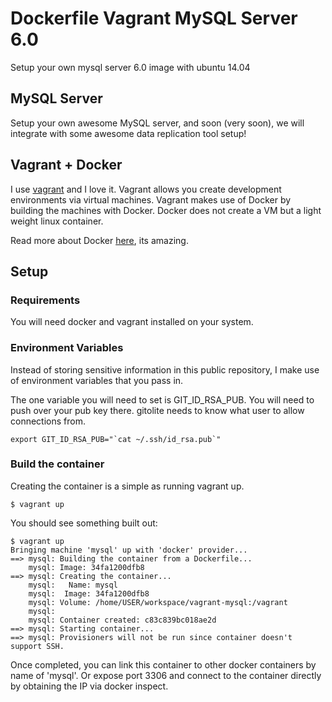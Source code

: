 # Dockerfile Vagrant MySQL Server 6.0
Setup your own mysql server 6.0 image with ubuntu 14.04

## MySQL Server
Setup your own awesome MySQL server, and soon (very soon), we will integrate with some awesome data replication tool setup!

## Vagrant + Docker
I use [vagrant](http://www.vagrantup.com/) and I love it.  Vagrant allows you create development environments via virtual machines.  Vagrant makes use of Docker by building the machines with Docker.  Docker does not create a VM but a light weight linux container.

Read more about Docker [here](https://www.docker.com/), its amazing.

## Setup
### Requirements
You will need docker and vagrant installed on your system.

### Environment Variables
Instead of storing sensitive information in this public repository, I make use of environment variables that you pass in.

The one variable you will need to set is GIT_ID_RSA_PUB.  You will need to push over your pub key there.  gitolite needs to know what user to allow connections from.

```
export GIT_ID_RSA_PUB="`cat ~/.ssh/id_rsa.pub`"
```

### Build the container
Creating the container is a simple as running vagrant up.

```
$ vagrant up
```

You should see something built out:

```
$ vagrant up
Bringing machine 'mysql' up with 'docker' provider...
==> mysql: Building the container from a Dockerfile...
    mysql: Image: 34fa1200dfb8
==> mysql: Creating the container...
    mysql:   Name: mysql
    mysql:  Image: 34fa1200dfb8
    mysql: Volume: /home/USER/workspace/vagrant-mysql:/vagrant
    mysql:
    mysql: Container created: c83c839bc018ae2d
==> mysql: Starting container...
==> mysql: Provisioners will not be run since container doesn't support SSH.
```

Once completed, you can link this container to other docker containers by name of 'mysql'. Or expose port 3306 and connect to the container directly by obtaining the IP via docker inspect.
